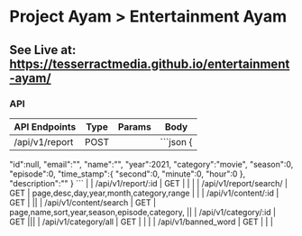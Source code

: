  # Project Ayam > Entertainment Ayam 

## See Live at: https://tesserractmedia.github.io/entertainment-ayam/

### API

| API Endpoints | Type | Params | Body
|-|-|-|-|
| /api/v1/report | POST | | ```json {
   "id":null,
   "email":"",
   "name":"",
   "year":2021,
   "category":"movie",
   "season":0,
   "episode":0,
   "time_stamp":{
      "second":0,
      "minute":0,
      "hour":0
   },
   "description":""
} ``` |
| /api/v1/report/:id | GET | | |
| /api/v1/report/search/ | GET | page,desc,day,year,month,category,range | |
| /api/v1/content/:id | GET | ||
| /api/v1/content/search | GET | page,name,sort,year,season,episode,category, ||
| /api/v1/category/:id | GET |||
| /api/v1/category/all | GET | | |
| /api/v1/banned_word | GET | | |

